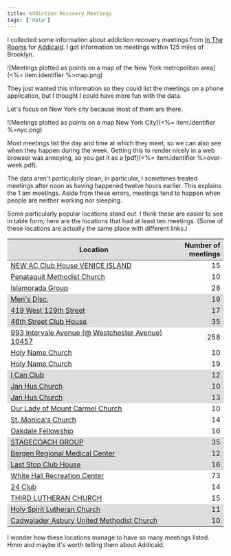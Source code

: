 ```yaml
---
title: Addiction Recovery Meetings
tags: ['data']
---
```

I collected some information about addiction recovery meetings from
[In The Rooms](http://www.intherooms.com) for [Addicaid](http://addicaid.com/).
I got information on meetings within 125 miles of Brooklyn.

![Meetings plotted as points on a map of the New York metropolitan area](<%= item.identifier %>map.png)

They just wanted this information so they could list the meetings on a phone
application, but I thought I could have more fun with the data.

Let's focus on New York city because most of them are there.

![Meetings plotted as points on a map New York City](<%= item.identifier %>nyc.png)

Most meetings list the day and time at which they meet, so we can also see when
they happen during the week. Getting this to render nicely in a web browser was
annoying, so you get it as a [pdf](<%= item.identifier %>over-week.pdf).

The data aren't particularly clean; in particular, I sometimes treated meetings
after noon as having happened twelve hours earlier. This explains the 1 am
meetings. Aside from these errors, meetings tend to happen when people are
neither working nor sleeping.

Some particularly popular locations stand out. I think these are easier to see
in table form; here are the locations that had at least ten meetings.
(Some of these locations are actually the same place with different links.)

<style>
#top-locations thead tr,
#top-locations tbody tr:nth-child(6n + 4),
#top-locations tbody tr:nth-child(6n + 5),
#top-locations tbody tr:nth-child(6n + 6) {
    background-color: #DDD;
}
#top-locations th:first-child,
#top-locations td:first-child {
    width: 80%;
}

#top-locations th:last-child,
#top-locations td:last-child {
    text-align: right;
    width: 20%;
}
</style>
<table id="top-locations">
    <thead>
        <tr>
            <th>Location</th>
            <th>Number of meetings</th>
        </tr>
    </thead>
    <tbody>
        <tr><td><a href="http://meetings.intherooms.com/locations/ATLANTIC-CITY/NEW-AC-Club-House-VENICE-ISLAND-/46522">NEW AC Club House VENICE ISLAND</a></td><td>15</td></tr>
        <tr><td><a href="http://meetings.intherooms.com/locations/Bay-Shore/Penataquit-Methodist-Church/16360">Penataquit Methodist Church</a></td><td>10</td></tr>
        <tr><td><a href="http://meetings.intherooms.com/locations/Bayside/Islamorada-Group/28880">Islamorada Group</a></td><td>28</td></tr>
        <tr><td><a href="http://meetings.intherooms.com/locations/Marlboro/Mens-Disc/25044">Men's Disc.</a></td><td>19</td></tr>
        <tr><td><a href="http://meetings.intherooms.com/locations/New-York/419-West-129th-Street/15524">419 West 129th Street</a></td><td>17</td></tr>
        <tr><td><a href="http://meetings.intherooms.com/locations/New-York/46th-Street-Club-House/39061">46th Street Club House</a></td><td>35</td></tr>
        <tr><td><a href="http://meetings.intherooms.com/locations/New-York/993-Intervale-Avenue--Westchester-Avenue-10457/39063">993 Intervale Avenue (@ Westchester Avenue) 10457</a></td><td>258</td></tr>
        <tr><td><a href="http://meetings.intherooms.com/locations/New-York/Holy-Name-Church/15607">Holy Name Church</a></td><td>10</td></tr>
        <tr><td><a href="http://meetings.intherooms.com/locations/New-York/Holy-Name-Church/39195">Holy Name Church</a></td><td>19</td></tr>
        <tr><td><a href="http://meetings.intherooms.com/locations/New-York/I-Can-Club/39496">I Can Club</a></td><td>12</td></tr>
        <tr><td><a href="http://meetings.intherooms.com/locations/New-York/Jan-Hus-Church/35810">Jan Hus Church</a></td><td>10</td></tr>
        <tr><td><a href="http://meetings.intherooms.com/locations/New-York/Jan-Hus-Church/39098">Jan Hus Church</a></td><td>13</td></tr>
        <tr><td><a href="http://meetings.intherooms.com/locations/New-York/Our-Lady-of-Mount-Carmel-Church/39525">Our Lady of Mount Carmel Church</a></td><td>10</td></tr>
        <tr><td><a href="http://meetings.intherooms.com/locations/New-York/St-Monicas-Church/39971">St. Monica's Church</a></td><td>14</td></tr>
        <tr><td><a href="http://meetings.intherooms.com/locations/Oakdale/Oakdale-Fellowship/18652">Oakdale Fellowship</a></td><td>16</td></tr>
        <tr><td><a href="http://meetings.intherooms.com/locations/PALERMO/STAGECOACH-GROUP/28075">STAGECOACH GROUP</a></td><td>35</td></tr>
        <tr><td><a href="http://meetings.intherooms.com/locations/Paramus/Bergen-Regional-Medical-Center/15207">Bergen Regional Medical Center</a></td><td>12</td></tr>
        <tr><td><a href="http://meetings.intherooms.com/locations/Philadelphia/Last-Stop-Club-House/14843">Last Stop Club House</a></td><td>16</td></tr>
        <tr><td><a href="http://meetings.intherooms.com/locations/Philadelphia/White-Hall-Recreation-Center/14845">White Hall Recreation Center</a></td><td>73</td></tr>
        <tr><td><a href="http://meetings.intherooms.com/locations/Princeton/24-Club/20582">24 Club</a></td><td>14</td></tr>
        <tr><td><a href="http://meetings.intherooms.com/locations/RHINEBACK/THIRD-LUTHERAN-CHURCH/24489">THIRD LUTHERAN CHURCH</a></td><td>15</td></tr>
        <tr><td><a href="http://meetings.intherooms.com/locations/Reading/Holy-Spirit-Lutheran-Church/14964">Holy Spirit Lutheran Church</a></td><td>11</td></tr>
        <tr><td><a href="http://meetings.intherooms.com/locations/Trenton/Cadwalader-Asbury-United-Methodist-Church/14627">Cadwalader Asbury United Methodist Church</a></td><td>10</td></tr>
    </tbody>
</table>

I wonder how these locations manage to have so many meetings listed. Hmm and
maybe it's worth telling them about Addicaid.
